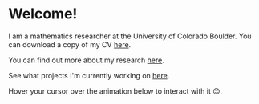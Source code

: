 # Welcome!

I am a mathematics researcher at the University of Colorado Boulder.  You can download a copy of my CV [here](./cv_stocker.pdf).

You can find out more about my research [here](#Research).

See what projects I'm currently working on [here](#Projects).

Hover your cursor over the animation below to interact with it 😊.